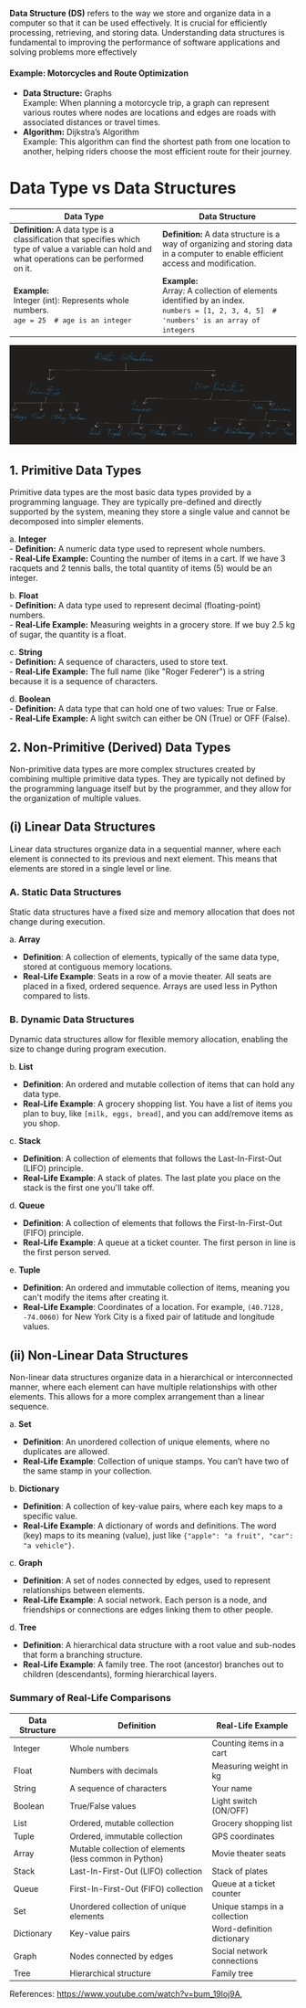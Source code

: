 **Data Structure (DS)** refers to the way we store and organize data in a computer so that it can be used effectively. It is crucial for efficiently processing, retrieving, and storing data. Understanding data structures is fundamental to improving the performance of software applications and solving problems more effectively

#### Example: Motorcycles and Route Optimization
- **Data Structure:** Graphs  
  Example: When planning a motorcycle trip, a graph can represent various routes where nodes are locations and edges are roads with associated distances or travel times.  
- **Algorithm:** Dijkstra’s Algorithm  
  Example: This algorithm can find the shortest path from one location to another, helping riders choose the most efficient route for their journey.

# Data Type vs Data Structures

| **Data Type**                                                                                                                                 | **Data Structure**                                                                                                           |
|------------------------------------------------------------------------------------------------------------------------------------------------|------------------------------------------------------------------------------------------------------------------------------|
| **Definition:** A data type is a classification that specifies which type of value a variable can hold and what operations can be performed on it. | **Definition:** A data structure is a way of organizing and storing data in a computer to enable efficient access and modification. |
| **Example:** <br> Integer (int): Represents whole numbers. <br> `age = 25  # age is an integer`                                            | **Example:** <br> Array: A collection of elements identified by an index. <br> `numbers = [1, 2, 3, 4, 5]  # 'numbers' is an array of integers` |

![image](https://github.com/KritiCParikh/LearningJourney/blob/main/images/2.png)

## 1. Primitive Data Types
Primitive data types are the most basic data types provided by a programming language. They are typically pre-defined and directly supported by the system, meaning they store a single value and cannot be decomposed into simpler elements.

   a. **Integer**  
      - **Definition:** A numeric data type used to represent whole numbers.  
      - **Real-Life Example:** Counting the number of items in a cart. If we have 3 racquets and 2 tennis balls, the total quantity of items (5) would be an integer.

   b. **Float**  
      - **Definition:** A data type used to represent decimal (floating-point) numbers.  
      - **Real-Life Example:** Measuring weights in a grocery store. If we buy 2.5 kg of sugar, the quantity is a float.

   c. **String**  
      - **Definition:** A sequence of characters, used to store text.  
      - **Real-Life Example:** The full name (like "Roger Federer") is a string because it is a sequence of characters.

   d. **Boolean**  
      - **Definition:** A data type that can hold one of two values: True or False.  
      - **Real-Life Example:** A light switch can either be ON (True) or OFF (False).
  
## 2.  Non-Primitive (Derived) Data Types
Non-primitive data types are more complex structures created by combining multiple primitive data types. They are typically not defined by the programming language itself but by the programmer, and they allow for the organization of multiple values.

## (i) Linear Data Structures
Linear data structures organize data in a sequential manner, where each element is connected to its previous and next element. This means that elements are stored in a single level or line.

### A. Static Data Structures
Static data structures have a fixed size and memory allocation that does not change during execution.

a. **Array**
- **Definition**: A collection of elements, typically of the same data type, stored at contiguous memory locations.
- **Real-Life Example**: Seats in a row of a movie theater. All seats are placed in a fixed, ordered sequence. Arrays are used less in Python compared to lists.

### B. Dynamic Data Structures
Dynamic data structures allow for flexible memory allocation, enabling the size to change during program execution.

b. **List**
- **Definition**: An ordered and mutable collection of items that can hold any data type.
- **Real-Life Example**: A grocery shopping list. You have a list of items you plan to buy, like `[milk, eggs, bread]`, and you can add/remove items as you shop.

c. **Stack**
- **Definition**: A collection of elements that follows the Last-In-First-Out (LIFO) principle.
- **Real-Life Example**: A stack of plates. The last plate you place on the stack is the first one you'll take off.

d. **Queue**
- **Definition**: A collection of elements that follows the First-In-First-Out (FIFO) principle.
- **Real-Life Example**: A queue at a ticket counter. The first person in line is the first person served.

e. **Tuple**
- **Definition**: An ordered and immutable collection of items, meaning you can't modify the items after creating it.
- **Real-Life Example**: Coordinates of a location. For example, `(40.7128, -74.0060)` for New York City is a fixed pair of latitude and longitude values.

## (ii) Non-Linear Data Structures
Non-linear data structures organize data in a hierarchical or interconnected manner, where each element can have multiple relationships with other elements. This allows for a more complex arrangement than a linear sequence.

a. **Set**
- **Definition**: An unordered collection of unique elements, where no duplicates are allowed.
- **Real-Life Example**: Collection of unique stamps. You can’t have two of the same stamp in your collection.

b. **Dictionary**
- **Definition**: A collection of key-value pairs, where each key maps to a specific value.
- **Real-Life Example**: A dictionary of words and definitions. The word (key) maps to its meaning (value), just like `{"apple": "a fruit", "car": "a vehicle"}`.

c. **Graph**
- **Definition**: A set of nodes connected by edges, used to represent relationships between elements.
- **Real-Life Example**: A social network. Each person is a node, and friendships or connections are edges linking them to other people.

d. **Tree**
- **Definition**: A hierarchical data structure with a root value and sub-nodes that form a branching structure.
- **Real-Life Example**: A family tree. The root (ancestor) branches out to children (descendants), forming hierarchical layers.

### Summary of Real-Life Comparisons

| Data Structure | Definition                                   | Real-Life Example                     |
|----------------|----------------------------------------------|---------------------------------------|
| Integer        | Whole numbers                                | Counting items in a cart             |
| Float          | Numbers with decimals                        | Measuring weight in kg                |
| String         | A sequence of characters                     | Your name                             |
| Boolean        | True/False values                           | Light switch (ON/OFF)                |
| List           | Ordered, mutable collection                  | Grocery shopping list                 |
| Tuple          | Ordered, immutable collection                | GPS coordinates                       |
| Array          | Mutable collection of elements (less common in Python) | Movie theater seats          |
| Stack          | Last-In-First-Out (LIFO) collection         | Stack of plates                       |
| Queue          | First-In-First-Out (FIFO) collection        | Queue at a ticket counter             |
| Set            | Unordered collection of unique elements      | Unique stamps in a collection         |
| Dictionary     | Key-value pairs                             | Word-definition dictionary            |
| Graph          | Nodes connected by edges                     | Social network connections            |
| Tree           | Hierarchical structure                       | Family tree                           |


References: https://www.youtube.com/watch?v=bum_19loj9A, 
